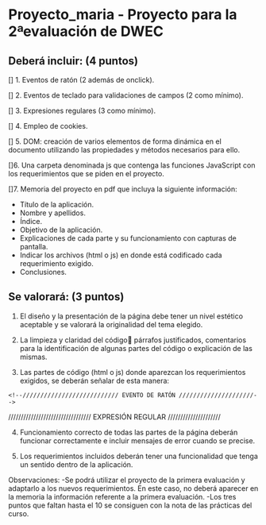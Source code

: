 # Proyecto_maria - Proyecto para la 2ªevaluación de DWEC

## Deberá incluir: (4 puntos)

[] 1. Eventos de ratón (2 además de onclick).

[] 2. Eventos de teclado para validaciones de campos (2 como mínimo).

[] 3. Expresiones regulares (3 como mínimo).

[] 4. Empleo de cookies.

[] 5. DOM: creación de varios elementos de forma dinámica en el documento utilizando las propiedades y métodos necesarios para ello.

[]6. Una carpeta denominada js que contenga las funciones JavaScript con los requerimientos que se piden en el proyecto.

[]7. Memoria del proyecto en pdf que incluya la siguiente información:

 * Título de la aplicación.
 * Nombre y apellidos.
 * Índice.
 * Objetivo de la aplicación.
 * Explicaciones de cada parte y su funcionamiento con capturas de pantalla.
 * Indicar los archivos (html o js) en donde está codificado cada requerimiento exigido.
 * Conclusiones.

## Se valorará: (3 puntos)
1. El diseño y la presentación de la página debe tener un nivel estético aceptable
y se valorará la originalidad del tema elegido.

2. La limpieza y claridad del código párrafos justificados, comentarios para la
identificación de algunas partes del código o explicación de las mismas.

3. Las partes de código (html o js) donde aparezcan los requerimientos exigidos,
se deberán señalar de esta manera:

`<!--/////////////////////////// EVENTO DE RATÓN /////////////////////-->`

///////////////////////////////// EXPRESIÓN REGULAR /////////////////////

4. Funcionamiento correcto de todas las partes de la página deberán funcionar
correctamente e incluir mensajes de error cuando se precise.

5. Los requerimientos incluidos deberán tener una funcionalidad que tenga un
sentido dentro de la aplicación.

Observaciones:
-Se podrá utilizar el proyecto de la primera evaluación y adaptarlo a los nuevos
requerimientos. En este caso, no deberá aparecer en la memoria la información
referente a la primera evaluación.
-Los tres puntos que faltan hasta el 10 se consiguen con la nota de las prácticas
del curso.